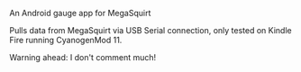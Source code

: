 An Android gauge app for MegaSquirt

Pulls data from MegaSquirt via USB Serial connection, only tested on Kindle Fire running CyanogenMod 11.

Warning ahead: I don't comment much!